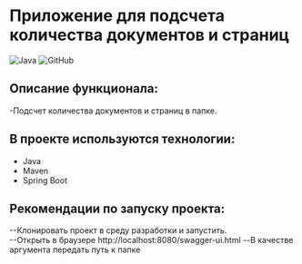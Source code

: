 # **Приложение для подсчета количества документов и страниц**
![Java](https://img.shields.io/badge/java-%23ED8B00.svg?style=for-the-badge&logo=java&logoColor=white)
![GitHub](https://img.shields.io/badge/github-%23121011.svg?style=for-the-badge&logo=github&logoColor=white)

## **Описание функционала:**
-Подсчет количества документов и страниц в папке.

## В проекте используются технологии:
- Java 
- Maven
- Spring Boot 

## Рекомендации по запуску проекта:
--Клонировать проект в среду разработки и запустить.<br>
--Открыть в браузере http://localhost:8080/swagger-ui.html
--В качестве аргумента передать путь к папке
